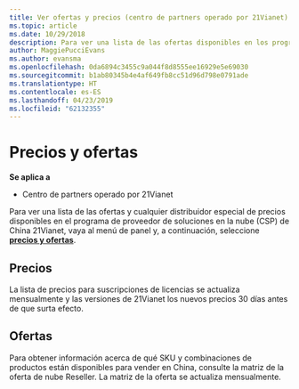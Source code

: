 ```yaml
---
title: Ver ofertas y precios (centro de partners operado por 21Vianet)
ms.topic: article
ms.date: 10/29/2018
description: Para ver una lista de las ofertas disponibles en los programas de proveedor de soluciones en la nube, junto con el distribuidor sobre los precios, vaya al menú de panel y seleccione precios y ofertas.
author: MaggiePucciEvans
ms.author: evansma
ms.openlocfilehash: 0da6894c3455c9a044f8d8555ee16929e5e69030
ms.sourcegitcommit: b1ab80345b4e4af649fb8cc51d96d798e0791ade
ms.translationtype: HT
ms.contentlocale: es-ES
ms.lasthandoff: 04/23/2019
ms.locfileid: "62132355"
---
```

# <a name="pricing-and-offers"></a>Precios y ofertas

**Se aplica a**

-   Centro de partners operado por 21Vianet

Para ver una lista de las ofertas y cualquier distribuidor especial de precios disponibles en el programa de proveedor de soluciones en la nube (CSP) de China 21Vianet, vaya al menú de panel y, a continuación, seleccione [ **precios y ofertas**](https://partner.partnercenter.microsoftonline.cn/pcv/sales).


## <a name="pricing"></a>Precios


La lista de precios para suscripciones de licencias se actualiza mensualmente y las versiones de 21Vianet los nuevos precios 30 días antes de que surta efecto.


## <a name="offers"></a>Ofertas


Para obtener información acerca de qué SKU y combinaciones de productos están disponibles para vender en China, consulte la matriz de la oferta de nube Reseller. La matriz de la oferta se actualiza mensualmente.

 

 




